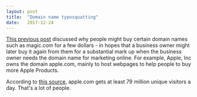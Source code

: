 ```yaml
---
layout: post
title:  "Domain name typosquatting"
date:   2017-12-24
---
```


[This previous post]() discussed why people might buy certain domain names 
such as magic.com for a few dollars - in hopes that a business owner might later
buy it again from them for a substantial mark up when the business owner
needs the domain name for marketing online.
For example, Apple, Inc owns the domain apple.com,
mainly to host webpages to help people to buy more Apple Products.

According to [this source](http://appleinsider.com/articles/11/12/22/apples_web_traffic_rivals_new_york_times_bests_ebay_walmart),
apple.com gets at least 79 million unique visitors a day.
That's a lot of people.












